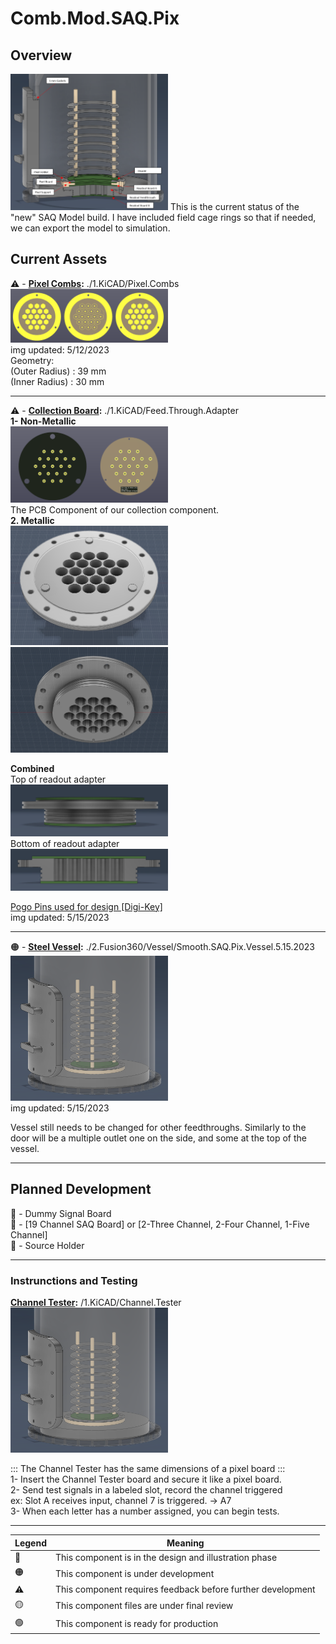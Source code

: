 # Comb.Mod.SAQ.Pix

## Overview  
<img src="./ReadMeAssets/Images/Demo.png" width="50%">  
This is the current status of the "new" SAQ Model build. I have included field cage rings so that if needed, we can export the model to simulation.  
  
## Current Assets   
⚠️ - **[Pixel Combs](/1.KiCAD/Pixel.Combs):** ./1.KiCAD/Pixel.Combs  
<img src="./ReadMeAssets/Images/Pixel.Combs.png" width="50%">   
img updated: 5/12/2023   
Geometry:  
(Outer Radius) : 39 mm  
(Inner Radius) : 30 mm  
  
--------------  
⚠️ - **[Collection Board](/1.KiCAD/Feed.Through.Adapter/):** ./1.KiCAD/Feed.Through.Adapter  
**1-  Non-Metallic**  
<img src="./ReadMeAssets/Images/Readout.PCB.png" width="50%">  
The PCB Component of our collection component.  
**2.  Metallic**  
<img src="./ReadMeAssets/Images/Readout.Top.png" width="50%">  
<img src="./ReadMeAssets/Images/Readout.Bot.png" width="50%">  
  
__Combined__  
Top of readout adapter  
<img src="./ReadMeAssets/Images/Readout.1.png" width="50%">  
Bottom of readout adapter  
<img src="./ReadMeAssets/Images/Readout.Adapter.png" width="50%">  
  
<a href="https://www.digikey.com/en/products/detail/mill-max-manufacturing-corp/0906-1-15-20-75-14-11-0/1147049">Pogo Pins used for design [Digi-Key]</a>  
img updated: 5/15/2023  
  
--------------  
🟠 - **[Steel Vessel](/2.Fusion360/Vessel):** ./2.Fusion360/Vessel/Smooth.SAQ.Pix.Vessel.5.15.2023     
<img src="./ReadMeAssets/Images/Vessel.png" width="50%">   
img updated: 5/15/2023  
  
Vessel still needs to be changed for other feedthroughs. Similarly to the door will be a multiple outlet one on the side, and some at the top of the vessel.  
  
--------------- 
## Planned Development
📝 - Dummy Signal Board  
📝 - [19 Channel SAQ Board] or [2-Three Channel, 2-Four Channel, 1-Five Channel]  
📝 - Source Holder  

---------------  
  
### Instrunctions and Testing  
  
**[Channel Tester](/1.KiCAD/Channel.Tester/):** /1.KiCAD/Channel.Tester  
<img src="./ReadMeAssets/Images/Vessel.png" width="50%">   
  
::: The Channel Tester has the same dimensions of a pixel board :::  
1- Insert the Channel Tester board and secure it like a pixel board.  
2- Send test signals in a labeled slot, record the channel triggered  
  ex: Slot A receives input, channel 7 is triggered. -> A7  
3- When each letter has a number assigned, you can begin tests.  
  
  
  
  
  
  
  
  
---------------
|   Legend       |  Meaning                      |
|----------------|-------------------------------|
|📝| This component is in the design and illustration phase            |
|🟠| This component is under development            |
|⚠️| This component requires feedback before further development |
|🟡| This component files are under final review |
|🟢| This component is ready for production |

